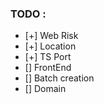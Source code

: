 
### **TODO** :

- [+] Web Risk
- [+] Location
- [+] TS Port
- [] FrontEnd
- [] Batch creation
- [] Domain